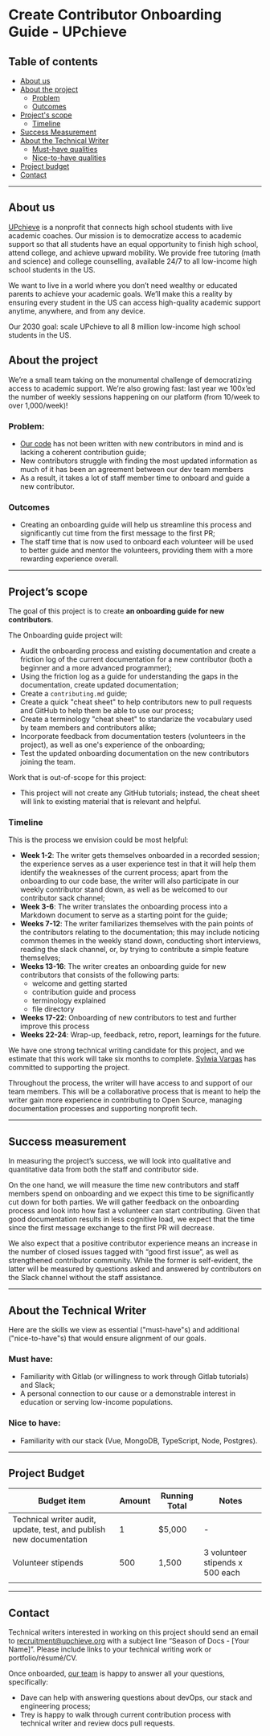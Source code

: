 # Create Contributor Onboarding Guide - UPchieve

## Table of contents
- [About us](#about-us)
- [About the project](#about-the-project)
  - [Problem](#problem)
  - [Outcomes](#outcomes)
- [Project's scope](#projects-scope)
  - [Timeline](#timeline)
- [Success Measurement](#success-measurement)
- [About the Technical Writer](#about-the-technical-writer)
  - [Must-have qualities](#must-have)
  - [Nice-to-have qualities](#nice-to-have)
- [Project budget](#project-budget)
- [Contact](#contact)

---

## About us

[UPchieve](https://upchieve.org/) is a nonprofit that connects high school students with live academic coaches. Our mission is to democratize access to academic support so that all students have an equal opportunity to finish high school, attend college, and achieve upward mobility. We provide free tutoring (math and science) and college counselling, available 24/7 to all low-income high school students in the US. 

We want to live in a world where you don’t need wealthy or educated parents to achieve your academic goals. We’ll make this a reality by ensuring every student in the US can access high-quality academic support anytime, anywhere, and from any device. 

Our 2030 goal: scale UPchieve to all 8 million low-income high school students in the US.

## About the project
We’re a small team taking on the monumental challenge of democratizing access to academic support. We’re also growing fast: last year we 100x’ed the number of weekly sessions happening on our platform (from 10/week to over 1,000/week)! 
### Problem:
- [Our code](https://gitlab.com/upchieve/) has not been written with new contributors in mind and is lacking a coherent contribution guide; 
- New contributors struggle with finding the most updated information as much of it has been an agreement between our dev team members
- As a result, it takes a lot of staff member time to onboard and guide a new contributor.
### Outcomes
- Creating an onboarding guide will help us streamline this process and significantly cut time from the first message to the first PR;
- The staff time that is now used to onboard each volunteer will be used to better guide and mentor the volunteers, providing them with a more rewarding experience overall. 

---

## Project’s scope
The goal of this project is to create **an onboarding guide for new contributors**. 

The Onboarding guide project will:
- Audit the onboarding process and existing documentation and create a friction log of the current documentation for a new contributor (both a beginner and a more advanced programmer);
- Using the friction log as a guide for understanding the gaps in the documentation, create updated documentation;
- Create a `contributing.md` guide; 
- Create a quick "cheat sheet" to help contributors new to pull requests and GitHub to help them be able to use our process;
- Create a terminology "cheat sheet" to standarize the vocabulary used by team members and contributors alike;
- Incorporate feedback from documentation testers (volunteers in the project), as well as one's experience of the onboarding;
- Test the updated onboarding documentation on the new contributors joining the team.

Work that is out-of-scope for this project:
- This project will not create any GitHub tutorials; instead, the cheat sheet will link to existing material that is relevant and helpful.

### Timeline 
This is the process we envision could be most helpful:
- **Week 1-2**: The writer gets themselves onboarded in a recorded session; the experience serves as a user experience test in that it will help them identify the weaknesses of the current process; apart from the onboarding to our code base, the writer will also participate in our weekly contributor stand down, as well as be welcomed to our contributor sack channel;
- **Week 3-6**: The writer translates the onboarding process into a Markdown document to serve as a starting point for the guide;
- **Weeks 7-12**: The writer familiarizes themselves with the pain points of the contributors relating to the documentation; this may include noticing common themes in the weekly stand down, conducting short interviews, reading the slack channel, or, by trying to contribute a simple feature themselves;
- **Weeks 13-16**: The writer creates an onboarding guide for new contributors that consists of the following parts:
  - welcome and getting started
  - contribution guide and process
  - terminology explained
  - file directory
- **Weeks 17-22**: Onboarding of new contributors to test and further improve this process
- **Weeks 22-24**: Wrap-up, feedback, retro, report, learnings for the future. 

We have one strong technical writing candidate for this project, and we estimate that this work will take six months to complete. [Sylwia Vargas](www.github.com/sylwiavargas) has committed to supporting the project.

Throughout the process, the writer will have access to and support of our team members. This will be a collaborative process that is meant to help the writer gain more experience in contributing to Open Source, managing documentation processes and supporting nonprofit tech. 

---

## Success measurement
In measuring the project’s success, we will look into qualitative and quantitative data from both the staff and contributor side. 

On the one hand, we will measure the time new contributors and staff members spend on onboarding and we expect this time to be significantly cut down for both parties. We will gather feedback on the onboarding process and look into how fast a volunteer can start contributing. Given that good documentation results in less cognitive load, we expect that the time since the first message exchange to the first PR will decrease. 

We also expect that a positive contributor experience means an increase in the number of closed issues tagged with “good first issue”, as well as strengthened contributor community. While the former is self-evident, the latter will be measured by  questions asked and answered by contributors on the Slack channel without the staff assistance.

---

## About the Technical Writer

Here are the skills we view as essential ("must-have"s) and additional ("nice-to-have"s) that would ensure alignment of our goals.

### Must have: 
- Familiarity with Gitlab (or willingness to work through Gitlab tutorials) and Slack; 
- A personal connection to our cause or a demonstrable interest in education or serving low-income populations.

### Nice to have: 
- Familiarity with our stack (Vue, MongoDB, TypeScript, Node, Postgres).

---

## Project Budget

| Budget item  | Amount  |  Running Total | Notes  | 
|---|---|---|---|
| Technical writer audit, update, test, and publish new documentation | 1  | $5,000 | -  |
| Volunteer stipends | 500  | 1,500  | 3 volunteer stipends x 500 each  |
|   |   |   |   |

---

## Contact
Technical writers interested in working on this project should send an email to [recruitment@upchieve.org](mailto:recruitment@upchieve.org) with a subject line “Season of Docs - [Your Name]”. Please include links to your technical writing work or portfolio/résumé/CV.

Once onboarded, [our team](https://upchieve.org/team) is happy to answer all your questions, specifically:
- Dave can help with answering questions about devOps, our stack and engineering process;
- Trey is happy to walk through current contribution process with technical writer and review docs pull requests.
